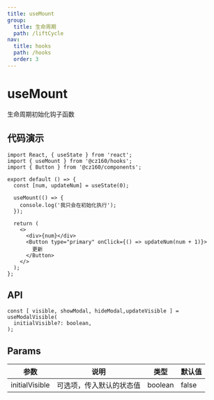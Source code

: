 ```yaml
---
title: useMount
group:
  title: 生命周期
  path: /liftCycle
nav:
  title: hooks
  path: /hooks
  order: 3
---
```


# useMount

生命周期初始化钩子函数

## 代码演示

```tsx
import React, { useState } from 'react';
import { useMount } from '@cz160/hooks';
import { Button } from '@cz160/components';

export default () => {
  const [num, updateNum] = useState(0);

  useMount(() => {
    console.log('我只会在初始化执行');
  });

  return (
    <>
      <div>{num}</div>
      <Button type="primary" onClick={() => updateNum(num + 1)}>
        更新
      </Button>
    </>
  );
};
```

## API

```
const [ visible, showModal, hideModal,updateVisible ] = useModalVisible(
  initialVisible?: boolean,
);
```

## Params

| 参数           | 说明                     | 类型    | 默认值 |
| -------------- | ------------------------ | ------- | ------ |
| initialVisible | 可选项，传入默认的状态值 | boolean | false  |
